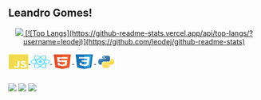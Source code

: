 ## Leandro Gomes!
<div align="center">
  <a href="https://github.com/leodej">
  <img height="180em" src="https://github-readme-stats.vercel.app/api?username=leodej&show_icons=true&theme=dark&include_all_commits=true&count_private=true"/>
  [![Top Langs](https://github-readme-stats.vercel.app/api/top-langs/?username=leodej)](https://github.com/leodej/github-readme-stats)

</div>
<div style="display: inline_block"><br>
  <img align="center" alt="Rafa-Js" height="30" width="40" src="https://raw.githubusercontent.com/devicons/devicon/master/icons/javascript/javascript-plain.svg">
  <img align="center" alt="Rafa-React" height="30" width="40" src="https://raw.githubusercontent.com/devicons/devicon/master/icons/react/react-original.svg">
  <img align="center" alt="Rafa-HTML" height="30" width="40" src="https://raw.githubusercontent.com/devicons/devicon/master/icons/html5/html5-original.svg">
  <img align="center" alt="Rafa-CSS" height="30" width="40" src="https://raw.githubusercontent.com/devicons/devicon/master/icons/css3/css3-original.svg">
  <img align="center" alt="Rafa-Python" height="30" width="40" src="https://raw.githubusercontent.com/devicons/devicon/master/icons/python/python-original.svg">
    </div>
  
  ##
 
<div> 
   <a href="https://instagram.com/leobigo1" target="_blank"><img src="https://img.shields.io/badge/-Instagram-%23E4405F?style=for-the-badge&logo=instagram&logoColor=white" target="_blank"></a>
   <a href = "mailto:leandrogomes.posto@gmail.com"><img src="https://img.shields.io/badge/-Gmail-%23333?style=for-the-badge&logo=gmail&logoColor=white" target="_blank"></a>
  <a href="[https://www.linkedin.com/in/leandro-gomes-aa566063/](https://www.linkedin.com/in/leandro-gomes-aa566063/)" target="_blank"><img src="https://img.shields.io/badge/-LinkedIn-%230077B5?style=for-the-badge&logo=linkedin&logoColor=white" target="_blank"></a> 

</div>
